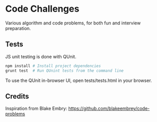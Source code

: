 # Code Challenges

Various algorithm and code problems, for both fun and interview preparation.


## Tests
JS unit testing is done with QUnit.

```sh
npm install # Install project dependencies
grunt test  # Run QUnint tests from the command line
```

To use the QUnit in-browser UI, open tests/tests.html in your browser.

## Credits
Inspiration from Blake Embry: https://github.com/blakeembrey/code-problems
